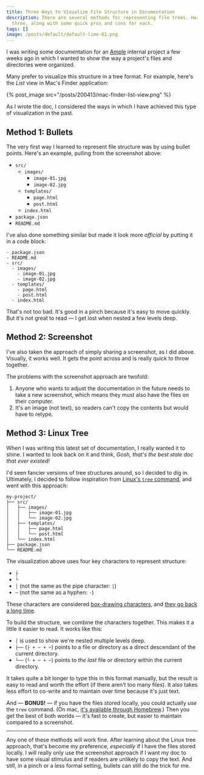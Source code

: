 ```yaml
---
title: Three Ways to Visualize File Structure in Documentation
description: There are several methods for representing file trees. Here are
  three, along with some quick pros and cons for each.
tags: []
image: /posts/default/default-lime-01.png
---
```


I was writing some documentation for an [Ample](https://www.helloample.com/) internal project a few weeks ago in which I wanted to show the way a project's files and directories were organized.

Many prefer to visualize this structure in a tree format. For example, here's the _List_ view in Mac's Finder application:

{% post_image src="/posts/200413/mac-finder-list-view.png" %}

As I wrote the doc, I considered the ways in which I have achieved this type of visualization in the past.

## Method 1: Bullets

The very first way I learned to represent file structure was by using bullet points. Here's an example, pulling from the screenshot above:

- `src/`
  - `images/`
    - `image-01.jpg`
    - `image-02.jpg`
  - `templates/`
    - `page.html`
    - `post.html`
  - `index.html`
- `package.json`
- `README.md`

I've also done something similar but made it look more _official_ by putting it in a code block:

```
- package.json
- README.md
- src/
  - images/
    - image-01.jpg
    - image-02.jpg
  - templates/
    - page.html
    - post.html
  - index.html
```

That's not too bad. It's good in a pinch because it's easy to move quickly. But it's not great to read — I get lost when nested a few levels deep.

## Method 2: Screenshot

I've also taken the approach of simply sharing a screenshot, as I did above. Visually, it works well. It gets the point across and is really quick to throw together.

The problems with the screenshot approach are twofold:

1. Anyone who wants to adjust the documentation in the future needs to take a new screenshot, which means they must also have the files on their computer.
2. It's an image (not text), so readers can't copy the contents but would have to retype.

## Method 3: Linux Tree

When I was writing this latest set of documentation, I really wanted it to shine. I wanted to look back on it and think, _Gosh, that's the best stale doc that ever existed!_

I'd seen fancier versions of tree structures around, so I decided to dig in. Ultimately, I decided to follow inspiration from [Linux's `tree` command](http://mama.indstate.edu/users/ice/tree/), and went with this approach:

```
my-project/
├── src/
│   ├── images/
│   │   ├── image-01.jpg
│   │   └── image-02.jpg
│   ├── templates/
│   │   ├── page.html
│   │   └── post.html
│   └── index.html
├── package.json
└── README.md
```

The visualization above uses four key characters to represent structure:

- `├`
- `└`
- `│` (not the same as the pipe character: `|`)
- `─` (not the same as a hyphen: `-`)

These characters are considered [box-drawing characters](https://en.wikipedia.org/wiki/Box-drawing_character), and [they go back a long time](https://theasciicode.com.ar/extended-ascii-code/box-drawing-character-single-line-lower-left-corner-ascii-code-192).

To build the structure, we combine the characters together. This makes it a little it easier to read. It works like this:

- `│` is used to show we're nested multiple levels deep.
- `├──` (`├ + ─ + ─`) points to a file or directory as a direct descendant of the current directory.
- `└──` (`└ + ─ + ─`) points to _the last_ file or directory within the current directory.

It takes quite a bit longer to type this in this format manually, but the result is easy to read and worth the effort (if there aren't too many files). It also takes less effort to co-write and to maintain over time because it's just text.

And — **BONUS!** — if you have the files stored locally, you could actually _use_ the `tree` command. (On mac, [it's available through Homebrew](https://formulae.brew.sh/formula/tree).) Then you get the best of both worlds — it's fast to create, but easier to maintain compared to a screenshot.

---

Any one of these methods will work fine. After learning about the Linux tree approach, that's become my preference, _especially_ if I have the files stored locally. I will really only use the screenshot approach if I want my doc to have some visual stimulus and if readers are unlikely to copy the text. And still, in a pinch or a less formal setting, bullets can still do the trick for me.
